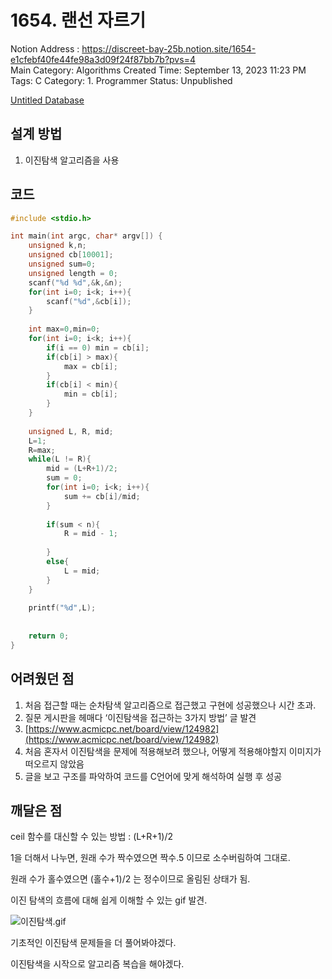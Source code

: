 # 1654. 랜선 자르기
Notion Address : https://discreet-bay-25b.notion.site/1654-e1cfebf40fe44fe98a3d09f24f87bb7b?pvs=4  
Main Category: Algorithms
Created Time: September 13, 2023 11:23 PM
Tags: C
Category: 1. Programmer
Status: Unpublished

[Untitled Database](1654%20%E1%84%85%E1%85%A2%E1%86%AB%E1%84%89%E1%85%A5%E1%86%AB%20%E1%84%8C%E1%85%A1%E1%84%85%E1%85%B3%E1%84%80%E1%85%B5%20e1cfebf40fe44fe98a3d09f24f87bb7b/Untitled%20Database%2035e55b7d1ca744dca946d2e54b7cfa77.csv)

## 설계 방법

1. 이진탐색 알고리즘을 사용

## 코드

```c
#include <stdio.h>

int main(int argc, char* argv[]) {
	unsigned k,n;
	unsigned cb[10001];
	unsigned sum=0;
	unsigned length = 0;
	scanf("%d %d",&k,&n);
	for(int i=0; i<k; i++){
		scanf("%d",&cb[i]);
	}
	
	int max=0,min=0;
	for(int i=0; i<k; i++){
		if(i == 0) min = cb[i];
		if(cb[i] > max){
			max = cb[i];
		}
		if(cb[i] < min){
			min = cb[i];
		}
	}
	
	unsigned L, R, mid;
	L=1;
	R=max;
	while(L != R){
		mid = (L+R+1)/2;
		sum = 0;
		for(int i=0; i<k; i++){
			sum += cb[i]/mid;
		}
		
		if(sum < n){
			R = mid - 1;
			
		}
		else{
			L = mid;
		}
	}
	
	printf("%d",L);
	
	
	return 0;
}
```

## 어려웠던 점

1. 처음 접근할 때는 순차탐색 알고리즘으로 접근했고 구현에 성공했으나 시간 초과.
2. 질문 게시판을 헤매다 ‘이진탐색을 접근하는 3가지 방법’ 글 발견
3. [https://www.acmicpc.net/board/view/124982](https://www.acmicpc.net/board/view/124982)
4. 처음 혼자서 이진탐색을 문제에 적용해보려 했으나, 어떻게 적용해야할지 이미지가 떠오르지 않았음
5. 글을 보고 구조를 파악하여 코드를 C언어에 맞게 해석하여 실행 후 성공

## 깨달은 점

ceil 함수를 대신할 수 있는 방법 : (L+R+1)/2

1을 더해서 나누면, 원래 수가 짝수였으면 짝수.5 이므로 소수버림하여 그대로.

원래 수가 홀수였으면 (홀수+1)/2 는 정수이므로 올림된 상태가 됨.

이진 탐색의 흐름에 대해 쉽게 이해할 수 있는 gif 발견.

![이진탐색.gif](1654%20%E1%84%85%E1%85%A2%E1%86%AB%E1%84%89%E1%85%A5%E1%86%AB%20%E1%84%8C%E1%85%A1%E1%84%85%E1%85%B3%E1%84%80%E1%85%B5%20e1cfebf40fe44fe98a3d09f24f87bb7b/%25EC%259D%25B4%25EC%25A7%2584%25ED%2583%2590%25EC%2583%2589.gif)

기초적인 이진탐색 문제들을 더 풀어봐야겠다.

이진탐색을 시작으로 알고리즘 복습을 해야겠다.
